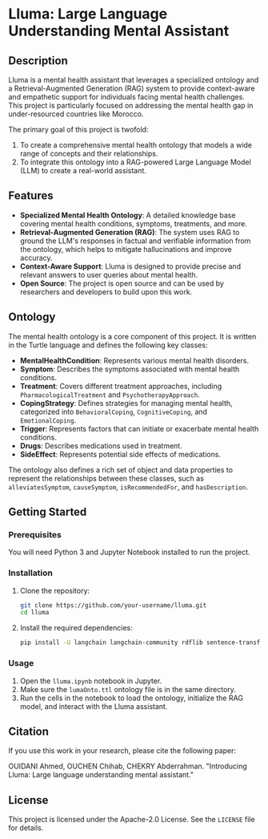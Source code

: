 # Lluma: Large Language Understanding Mental Assistant

## Description

Lluma is a mental health assistant that leverages a specialized ontology and a Retrieval-Augmented Generation (RAG) system to provide context-aware and empathetic support for individuals facing mental health challenges. This project is particularly focused on addressing the mental health gap in under-resourced countries like Morocco.

The primary goal of this project is twofold:

1.  To create a comprehensive mental health ontology that models a wide range of concepts and their relationships.
2.  To integrate this ontology into a RAG-powered Large Language Model (LLM) to create a real-world assistant.

## Features

  * **Specialized Mental Health Ontology**: A detailed knowledge base covering mental health conditions, symptoms, treatments, and more.
  * **Retrieval-Augmented Generation (RAG)**: The system uses RAG to ground the LLM's responses in factual and verifiable information from the ontology, which helps to mitigate hallucinations and improve accuracy.
  * **Context-Aware Support**: Lluma is designed to provide precise and relevant answers to user queries about mental health.
  * **Open Source**: The project is open source and can be used by researchers and developers to build upon this work.

## Ontology

The mental health ontology is a core component of this project. It is written in the Turtle language and defines the following key classes:

  * **MentalHealthCondition**: Represents various mental health disorders.
  * **Symptom**: Describes the symptoms associated with mental health conditions.
  * **Treatment**: Covers different treatment approaches, including `PharmacologicalTreatment` and `PsychotherapyApproach`.
  * **CopingStrategy**: Defines strategies for managing mental health, categorized into `BehavioralCoping`, `CognitiveCoping`, and `EmotionalCoping`.
  * **Trigger**: Represents factors that can initiate or exacerbate mental health conditions.
  * **Drugs**:  Describes medications used in treatment.
  * **SideEffect**:  Represents potential side effects of medications.

The ontology also defines a rich set of object and data properties to represent the relationships between these classes, such as `alleviatesSymptom`, `causeSymptom`, `isRecommendedFor`, and `hasDescription`.

## Getting Started

### Prerequisites

You will need Python 3 and Jupyter Notebook installed to run the project.

### Installation

1.  Clone the repository:
    ```bash
    git clone https://github.com/your-username/lluma.git
    cd lluma
    ```
2.  Install the required dependencies:
    ```bash
    pip install -U langchain langchain-community rdflib sentence-transformers faiss-cpu ctransformers~=0.2.27
    ```

### Usage

1.  Open the `lluma.ipynb` notebook in Jupyter.
2.  Make sure the `lumaOnto.ttl` ontology file is in the same directory.
3.  Run the cells in the notebook to load the ontology, initialize the RAG model, and interact with the Lluma assistant.

## Citation

If you use this work in your research, please cite the following paper:

OUIDANI Ahmed, OUCHEN Chihab, CHEKRY Abderrahman. "Introducing Lluma: Large language understanding mental assistant."

## License

This project is licensed under the Apache-2.0 License. See the `LICENSE` file for details.
